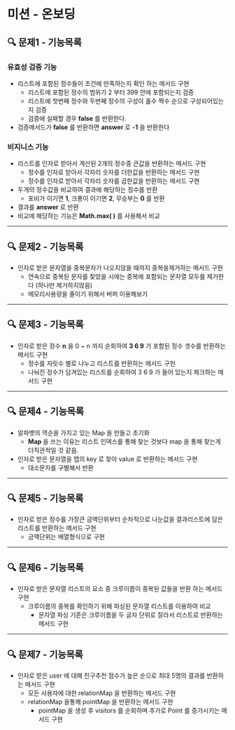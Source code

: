 # 미션 - 온보딩

## 🔍 문제1 - 기능목록

### 유효성 검증 기능
- 리스트에 포함된 정수들이 조건에 만족하는지 확인 하는 메서드 구현
    - 리스트에 포함된 정수의 범위가 2 부터 399 안에 포함되는지 검증
    - 리스트에 첫번째 정수와 두번째 정수의 구성이 홀수 짝수 순으로 구성되어있는지 검증
    - 검증에 실패할 경우 **false** 를 반환한다.
- 검증메서드가 **false** 를 반환하면 **answer** 로 **-1** 을 반환한다
### 비지니스 기능

- 리스트를 인자로 받아서 계산된 2개의 정수중 큰값을 반환하는 메서드 구현
    - 정수를 인자로 받아서 각자리 숫자를 더한값을 반환하는 메서드 구현
    - 정수를 인자로 받아서 각자리 숫자를 곱한값을 반환하는 메서드 구현
- 두개의 정수값을 비교하여 결과에 해당하는 정수를 반환
    - 포비가 이기면 **1**, 크롱이 이기면 **2**, 무승부는 **0** 를 반환
- 결과를 **answer** 로 반환
- 비교에 해당하는 기능은  **Math.max( )** 를 사용해서 비교  

  

---
## 🔍 문제2 - 기능목록
- 인자로 받은 문자열을 중복문자가 나오지않을 때까지 중복을제거하는 메서드 구현
  - 연속으로 중복된 문자를 찾았을 시에는 중복에 포함되는 문자열 모두를 제거한다
  (하나만 제거하지않음)
  - 메모리사용량을 줄이기 위해서 버퍼 이용해보기
---
## 🔍 문제3 - 기능목록
- 인자로 받은 정수 **n** 을 0 ~ n 까지 순회하여 **3  6  9** 가 포함된 정수 갯수를 반환하는 메서드 구현
  - 정수를 자릿수 별로 나누고 리스트를 반환하는 메서드 구헌
  - 나눠진 정수가 담겨있는 리스트를 순회하여 3 6 9 가 들어 있는지 체크하는 메서드 구현
---
## 🔍 문제4 - 기능목록
- 알파벳의 역순을 가지고 있는 Map 을 만들고 초기화
  - **Map** 을 쓰는 이유는 리스트 인덱스를 통해 찾는 것보다 map 을 통해 찾는게 더직관적일 것 같음. 
- 인자로 받은 문자열을 맵의 key 로 찾아 value 로 반환하는 메서드 구현
  - 대소문자를 구별해서 반환
---
## 🔍 문제5 - 기능목록
- 인자로 받은 정수를 가장큰 금액단위부터 순차적으로 나눈값을 결과리스트에 담은 리스트를 반환하는 메서드 구현
  - 금액단위는 배열형식으로 구현
---
## 🔍 문제6 - 기능목록
- 인자로 받은 문자열 리스트의 요소 중 크루이름이 중복된 값들을 반환 하는 메서드 구현
  - 크루이름의 중복를 확인하기 위해 파싱된 문자열 리스트를 이용하여 비교
    - 문자열 파싱 기준은 크루이름을 두 글자 단위로 잘라서 리스트로 반환하는 메서드 구현 

---
## 🔍 문제7 - 기능목록
- 인자로 받은 user 에 대해 친구추천 점수가 높은 순으로 최대 5명의 결과를 반환하는 메서드 구현
  - 모든 사용자에 대한 relationMap 을 반환하는 메서드 구현
  - relationMap 을통해 pointMap 을 반환하는 메서드 구현
    - pointMap 을 생성 후 visitors 를 순회하며 추가로 Point 를 증가시키는 메서드 구현



